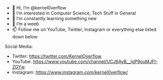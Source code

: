 - 👋 Hi, I’m @kernel0verflow
- 👀 I’m interested in Computer Science, Tech Stuff in General
- 🌱 I’m constantly learning something new
- 💞️ I’m a weeb
- 📫 Follow me on YouTube, Twitter, Instagram or everything else listed down below 

Social Media:
  - Twitter:    https://twitter.com/KernelOverflow 
  - YouTube:    https://www.youtube.com/channel/UCJ6AyB__lgP9ouMJFI-ZGYw
  - Instagram:  https://www.instagram.com/kernel0verflow/
